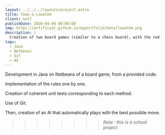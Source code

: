 ```yaml
---
layout: ../../../layouts/project.astro
title: Towa & Lowatem
client: Self
publishDate: 2020-04-04 00:00:00
img: https://artificyal.github.io/myportfolio/data/lowatem.png
description: |
  Creation of two board games (similar to a chess board), with the red camp and the black camp facing each other.
tags:
  - Java
  - Netbeans
  - Git
  - AI
---
```


Development in Java on Netbeans of a board game, from a provided code.

Implementation of the rules one by one.

Creation of coherent unit tests corresponding to each method.

Use of Git.

Then, creation of an AI that automatically plays with the best possible move.

>>>>>>>> _Note : this is a school project_
